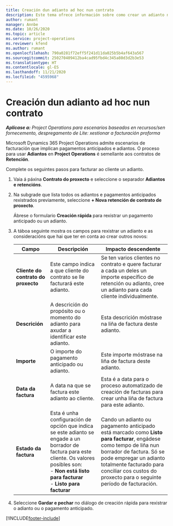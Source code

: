 ```yaml
---
title: Creación dun adianto ad hoc nun contrato
description: Este tema ofrece información sobre como crear un adianto nun contrato segundo sexa necesario.
author: rumant
manager: Annbe
ms.date: 10/26/2020
ms.topic: article
ms.service: project-operations
ms.reviewer: kfend
ms.author: rumant
ms.openlocfilehash: 790a0281f72eff5f241d11da025b5b4af643a567
ms.sourcegitcommit: 250270409412ba4cad95fbd4c345a80d3d2b3e53
ms.translationtype: HT
ms.contentlocale: gl-ES
ms.lasthandoff: 11/21/2020
ms.locfileid: "4595968"
---
```

# <a name="creating-an-ad-hoc-advance-on-a-contract"></a>Creación dun adianto ad hoc nun contrato

_**Aplícase a:** Project Operations para escenarios baseados en recursos/sen fornecemento, despregamento de Lite: xestionar a facturación proforma_

Microsoft Dynamics 365 Project Operations admite escenarios de facturación que implican pagamentos anticipados e adiantos. O proceso para usar **Adiantos** en **Project Operations** é semellante aos contratos de **Retención**. 

Complete os seguintes pasos para facturar ao cliente un adianto.

1. Vaia á páxina **Contrato do proxecto** e seleccione o separador **Adiantos e retencións**.
2. Na subgrade que lista todos os adiantos e pagamentos anticipados rexistrados previamente, seleccione **+ Nova retención de contrato de proxecto**. 

    Ábrese o formulario **Creación rápida** para rexistrar un pagamento anticipado ou un adianto.
    
3. A táboa seguinte mostra os campos para rexistrar un adianto e as consideracións que hai que ter en conta ao crear outros novos:

    | Campo | Descripción | Impacto descendente |
    | --- | --- | --- |
    | **Cliente do contrato do proxecto** | Este campo indica a que cliente do contrato se lle facturará este adianto. | Se ten varios clientes no contrato e quere facturar a cada un deles un importe específico de retención ou adianto, cree un adianto para cada cliente individualmente. |
    | **Descrición** | A descrición do propósito ou o momento do adianto para axudar a identificar este adianto. | Esta descrición móstrase na liña de factura deste adianto. |
    | **Importe** | O importe do pagamento anticipado ou adianto. | Este importe móstrase na liña de factura deste adianto. |
    | **Data da factura** | A data na que se factura este adianto ao cliente. | Esta é a data para o proceso automatizado de creación de facturas para crear unha liña de factura para este adianto. |
    | **Estado da factura** | Esta é unha configuración de opción que indica se este adianto se engade a un borrador de factura para este cliente. Os valores posibles son:</br>- **Non está listo para facturar**</br>- **Listo para facturar** | Cando un adianto ou pagamento anticipado está marcado como **Listo para facturar**, engádese como tempo de liña nun borrador de factura. Só se pode empregar un adianto totalmente facturado para conciliar cos custos do proxecto para o seguinte período de facturación. |

4. Seleccione **Gardar e pechar** no diálogo de creación rápida para rexistrar o adianto ou o pagamento anticipado.


[!INCLUDE[footer-include](../../includes/footer-banner.md)]